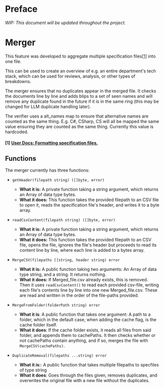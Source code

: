 # Preface

*WIP: This document will be updated throughout the project.*

# Merger

This feature was developed to aggregate multiple specification files[[1]](#1-user-docs--formatting-specification-files) into one file.

This can be used to create an overview of e.g. an entire department's tech stack, which can be used for reviews, analysis, or other types of breakdowns.

The merger ensures that no duplicates appear in the merged file. It checks the documents line by line and adds blips to a set of seen names and will remove any duplicate found in the future if it is in the same ring (this may be changed for LLM duplicate handling later). 

The verifier uses a alt_names map to ensure that alternative names are counted as the same thing. E.g. C#, CSharp, CS will all be mapped the same value ensuring they are counted as the same thing. Currently this value is hardcoded.

#### [1] [User Docs: Formatting specification files.](../user_docs/spec_file_format.md)

## Functions

The merger currently has three functions:

* `getHeader(filepath string) ([]byte, error)`
  * **What it is:** A private function taking a string argument, which returns an Array of data type bytes.
  * **What it does:** This function takes the provided filepath to an CSV file to open it, reads the specification file's header, and writes it to a byte array.

* `readCsvContent(filepath string) ([]byte, error)`
  * **What it is:** A private function taking a string argument, which returns an Array of data type bytes.
  * **What it does:** This function takes the provided filepath to an CSV file, opens the file, ignores the file's header but proceeds to read its content line by line, where each line is added to a bytes array.


* `MergeCSV(filepaths []string, header string) error`
  * **What it is:** A public function taking two arguments: An Array of data type string, and a string. It returns nothing.
  * **What it does:** If Merged_file.csv already exists, this is removed. Then it uses `readCsvContent()` to read each provided csv-file, writing each file's contents line by line into one new Merged_file.csv. These are read and written in the order of the file-paths provided.
  
* `MergeFromFolder(folderPath string) error`
  * **What it is**: A public function that takes one argument: A path to a folder, which in the default case, when adding the cache flag, is the cache folder itself.
  * **What it does**: If the cache folder exists, it reads all files from said folder, and appends them to cachePaths. It then checks whether or not cachePaths contain anything, and if so, merges the file with `MergeCSV(cachePaths)`.

* `DuplicateRemoval(filepaths ...string) error`
  * **What it is:**: A public function that takes multiple filepaths to specfiles of type string
  * **What it does**: Goes through the files given, removes duplicates, and overwrites the original file with a new file without the duplicates.
